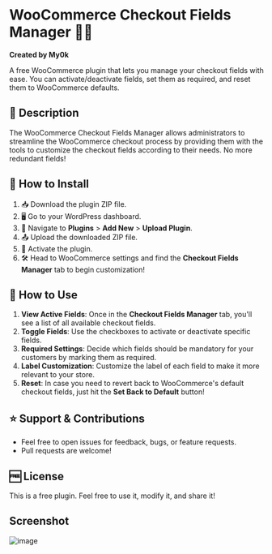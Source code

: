 # WooCommerce Checkout Fields Manager 🛒✨

**Created by My0k**

A free WooCommerce plugin that lets you manage your checkout fields with ease. You can activate/deactivate fields, set them as required, and reset them to WooCommerce defaults.

## 📖 Description

The WooCommerce Checkout Fields Manager allows administrators to streamline the WooCommerce checkout process by providing them with the tools to customize the checkout fields according to their needs. No more redundant fields!

## 🚀 How to Install

1. 📥 Download the plugin ZIP file.
2. 🖥️ Go to your WordPress dashboard.
3. 🔌 Navigate to **Plugins** > **Add New** > **Upload Plugin**.
4. 📤 Upload the downloaded ZIP file.
5. 🚀 Activate the plugin.
6. 🛠️ Head to WooCommerce settings and find the **Checkout Fields Manager** tab to begin customization!

## 🔧 How to Use

1. **View Active Fields**: Once in the **Checkout Fields Manager** tab, you'll see a list of all available checkout fields.
2. **Toggle Fields**: Use the checkboxes to activate or deactivate specific fields.
3. **Required Settings**: Decide which fields should be mandatory for your customers by marking them as required.
4. **Label Customization**: Customize the label of each field to make it more relevant to your store.
5. **Reset**: In case you need to revert back to WooCommerce's default checkout fields, just hit the **Set Back to Default** button!

## ⭐ Support & Contributions

- Feel free to open issues for feedback, bugs, or feature requests.
- Pull requests are welcome!

## 🆓 License

This is a free plugin. Feel free to use it, modify it, and share it!

## Screenshot

![image](https://github.com/My0k/WooCheckoutEdit/assets/24868099/8da98d99-7156-44e2-931d-3afccbc14cea)
